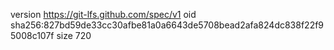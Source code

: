 version https://git-lfs.github.com/spec/v1
oid sha256:827bd59de33cc30afbe81a0a6643de5708bead2afa824dc838f22f95008c107f
size 720
